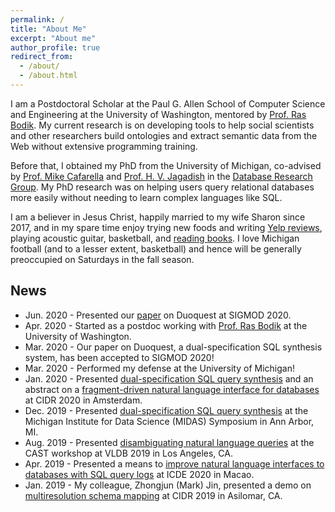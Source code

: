 ```yaml
---
permalink: /
title: "About Me"
excerpt: "About me"
author_profile: true
redirect_from:
  - /about/
  - /about.html
---
```


I am a Postdoctoral Scholar at the Paul G. Allen School of Computer Science and Engineering at the University of Washington, mentored by [Prof. Ras Bodik](https://homes.cs.washington.edu/~bodik/). My current research is on developing tools to help social scientists and other researchers build ontologies and extract semantic data from the Web without extensive programming training.

Before that, I obtained my PhD from the University of Michigan, co-advised by [Prof. Mike Cafarella](http://web.eecs.umich.edu/~michjc/index.html) and [Prof. H. V. Jagadish](https://web.eecs.umich.edu/~jag/) in the [Database Research Group](http://dbgroup.eecs.umich.edu). My PhD research was on helping users query relational databases more easily without needing to learn complex languages like SQL.

I am a believer in Jesus Christ, happily married to my wife Sharon since 2017, and in my spare time enjoy trying new foods and writing [Yelp reviews](https://www.yelp.com/user_details?userid=NWQyHedzeZUccPY2f5vRBQ), playing acoustic guitar, basketball, and [reading books](https://www.goodreads.com/user/show/19711018-chris-baik). I love Michigan football (and to a lesser extent, basketball) and hence will be generally preoccupied on Saturdays in the fall season.

## News

- Jun. 2020 - Presented our [paper](https://doi.org/10.1145/3318464.3389776) on Duoquest at SIGMOD 2020.
- Apr. 2020 - Started as a postdoc working with [Prof. Ras Bodik](https://homes.cs.washington.edu/~bodik/) at the University of Washington.
- Mar. 2020 - Our paper on Duoquest, a dual-specification SQL synthesis system, has been accepted to SIGMOD 2020!
- Mar. 2020 - Performed my defense at the University of Michigan!
- Jan. 2020 - Presented [dual-specification SQL query synthesis](https://chrisbaik.com/assets/files/duoquest_cidr2020.pdf) and an abstract on a [fragment-driven natural language interface for databases](https://chrisbaik.com/assets/files/fragsql_cidr2020.pdf) at CIDR 2020 in Amsterdam.
- Dec. 2019 - Presented [dual-specification SQL query synthesis](https://chrisbaik.com/assets/files/duoquest_cidr2020.pdf) at the Michigan Institute for Data Science (MIDAS) Symposium in Ann Arbor, MI.
- Aug. 2019 - Presented [disambiguating natural language queries](https://chrisbaik.com/assets/files/litmus_cast2019.pdf) at the CAST workshop at VLDB 2019 in Los Angeles, CA.
- Apr. 2019 - Presented a means to [improve natural language interfaces to databases with SQL query logs](https://ieeexplore.ieee.org/document/8731607) at ICDE 2020 in Macao.
- Jan. 2019 - My colleague, Zhongjun (Mark) Jin, presented a demo on [multiresolution schema mapping](http://cidrdb.org/cidr2019/papers/p9-jin-cidr19.pdf) at CIDR 2019 in Asilomar, CA.
